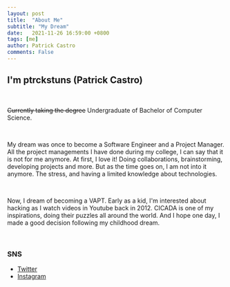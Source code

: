 ```yaml
---
layout: post
title:  "About Me"
subtitle: "My Dream"
date:   2021-11-26 16:59:00 +0800
tags: [me]
author: Patrick Castro
comments: False
---
```


## I'm ptrckstuns (Patrick Castro)

<br>

~~Currently taking the degree~~ Undergraduate of Bachelor of Computer Science.

<br>

My dream was once to become a Software Engineer and a Project Manager. 
All the project managements I have done during my college, I can say that it is not for me anymore.
At first, I love it! Doing collaborations, brainstorming, developing projects and more.
But as the time goes on, I am not into it anymore. The stress, and having a limited knowledge about technologies.

<br>

Now, I dream of becoming a VAPT.
Early as a kid, I'm interested about hacking as I watch videos in Youtube back in 2012.
CICADA is one of my inspirations, doing their puzzles all around the world.
And I hope one day, I made a good decision following my childhood dream.

<br>

### SNS
- <a href="https://twitter.com/ptrckstuns0_0">Twitter</a>
- <a href="https://instagram.com/patrickcastro__">Instagram</a>